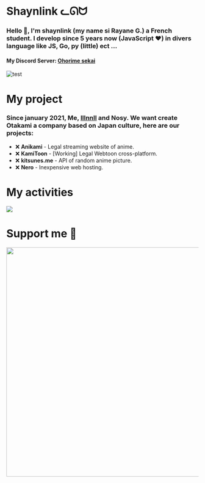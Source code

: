 # Shaynlink ᓚᘏᗢ
### Hello 👋, I'm shaynlink (my name si Rayane G.) a French student. I develop since 5 years now (JavaScript ❤) in divers language like JS, Go, py (little) ect ...

#### My Discord Server: [Ohorime sekai](https://discord.gg/2Akw3qdB5F)

![test](https://yokoso.ohori.me/images/sfw/hug?embed=true)

# My project
### Since january 2021, Me, [lllnnll](https://github.com/lllnnll) and Nosy. We want create Otakami a company based on Japan culture, here are our projects:
- :x: **Anikami** - Legal streaming website of anime.
- :x: **KamiToon** - [Working] Legal Webtoon cross-platform.
- :x: **kitsunes.me** - API of random anime picture.
- :x: **Nero** - Inexpensive web hosting.

# My activities

<div style="display: flex">
  <a href="https://wakatime.com"><img src="https://wakatime.com/share/@1dc33cbf-f245-4127-ac6e-e2e74015a65a/2b6b0a75-dec3-4836-b0eb-c5a54df94510.png" /></a>
</div>

# Support me 💖

<a href="https://www.buymeacoffee.com/shaynlink"><img src="https://img.buymeacoffee.com/api/?url=aHR0cHM6Ly9pbWcuYnV5bWVhY29mZmVlLmNvbS9hcGkvP3VybD1hSFIwY0hNNkx5OWpaRzR1WW5WNWJXVmhZMjltWm1WbExtTnZiUzkxY0d4dllXUnpMM0J5YjJacGJHVmZjR2xqZEhWeVpYTXZNakF5TVM4d015ODNORE5qWlROaU9UZ3paRGt4WldGaU1ESTNNVEV4TURVd09ESm1OMkZoTmk1cWNHYz0mc2l6ZT0zMDAmbmFtZT1zaGF5bmxpbms=&creator=shaynlink&is_creating=developer&design_code=1&design_color=%23F471FF&slug=shaynlink" width="600" /></a>
